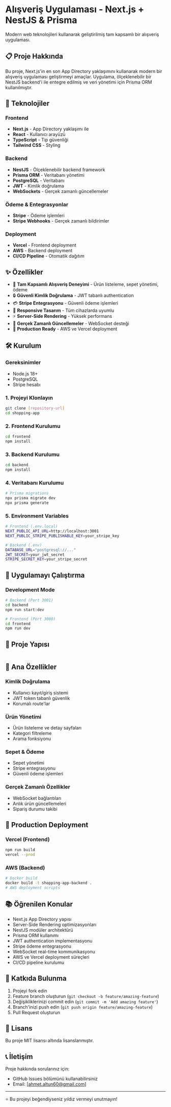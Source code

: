 # Alışveriş Uygulaması - Next.js + NestJS & Prisma

Modern web teknolojileri kullanarak geliştirilmiş tam kapsamlı bir alışveriş uygulaması.

## 📋 Proje Hakkında

Bu proje, Next.js'in en son App Directory yaklaşımını kullanarak modern bir alışveriş uygulaması geliştirmeyi amaçlar. Uygulama, ölçeklenebilir bir NestJS backend'i ile entegre edilmiş ve veri yönetimi için Prisma ORM kullanılmıştır.

## 🚀 Teknolojiler

### Frontend
- **Next.js** - App Directory yaklaşımı ile
- **React** - Kullanıcı arayüzü
- **TypeScript** - Tip güvenliği
- **Tailwind CSS** - Styling

### Backend
- **NestJS** - Ölçeklenebilir backend framework
- **Prisma ORM** - Veritabanı yönetimi
- **PostgreSQL** - Veritabanı
- **JWT** - Kimlik doğrulama
- **WebSockets** - Gerçek zamanlı güncellemeler

### Ödeme & Entegrasyonlar
- **Stripe** - Ödeme işlemleri
- **Stripe Webhooks** - Gerçek zamanlı bildirimler

### Deployment
- **Vercel** - Frontend deployment
- **AWS** - Backend deployment
- **CI/CD Pipeline** - Otomatik dağıtım

## ✨ Özellikler

- 🛒 **Tam Kapsamlı Alışveriş Deneyimi** - Ürün listeleme, sepet yönetimi, ödeme
- 🔒 **Güvenli Kimlik Doğrulama** - JWT tabanlı authentication
- 💳 **Stripe Entegrasyonu** - Güvenli ödeme işlemleri
- 📱 **Responsive Tasarım** - Tüm cihazlarda uyumlu
- ⚡ **Server-Side Rendering** - Yüksek performans
- 🔄 **Gerçek Zamanlı Güncellemeler** - WebSocket desteği
- 🚀 **Production Ready** - AWS ve Vercel deployment

## 🛠️ Kurulum

### Gereksinimler
- Node.js 18+
- PostgreSQL
- Stripe hesabı

### 1. Projeyi Klonlayın
```bash
git clone [repository-url]
cd shopping-app
```

### 2. Frontend Kurulumu
```bash
cd frontend
npm install
```

### 3. Backend Kurulumu
```bash
cd backend
npm install
```

### 4. Veritabanı Kurulumu
```bash
# Prisma migrations
npx prisma migrate dev
npx prisma generate
```

### 5. Environment Variables
```bash
# Frontend (.env.local)
NEXT_PUBLIC_API_URL=http://localhost:3001
NEXT_PUBLIC_STRIPE_PUBLISHABLE_KEY=your_stripe_key

# Backend (.env)
DATABASE_URL="postgresql://..."
JWT_SECRET=your_jwt_secret
STRIPE_SECRET_KEY=your_stripe_secret
```

## 🚀 Uygulamayı Çalıştırma

### Development Mode
```bash
# Backend (Port 3001)
cd backend
npm run start:dev

# Frontend (Port 3000)
cd frontend
npm run dev
```

## 📁 Proje Yapısı

```

```

## 🔑 Ana Özellikler

### Kimlik Doğrulama
- Kullanıcı kayıt/giriş sistemi
- JWT token tabanlı güvenlik
- Korumalı route'lar

### Ürün Yönetimi
- Ürün listeleme ve detay sayfaları
- Kategori filtreleme
- Arama fonksiyonu

### Sepet & Ödeme
- Sepet yönetimi
- Stripe entegrasyonu
- Güvenli ödeme işlemleri

### Gerçek Zamanlı Özellikler
- WebSocket bağlantıları
- Anlık ürün güncellemeleri
- Sipariş durumu takibi

## 🚀 Production Deployment

### Vercel (Frontend)
```bash
npm run build
vercel --prod
```

### AWS (Backend)
```bash
# Docker build
docker build -t shopping-app-backend .
# AWS deployment scripts
```

## 📚 Öğrenilen Konular

- Next.js App Directory yapısı
- Server-Side Rendering optimizasyonları
- NestJS modüler architektürü
- Prisma ORM kullanımı
- JWT authentication implementasyonu
- Stripe ödeme entegrasyonu
- WebSocket real-time kommunikasyonu
- AWS ve Vercel deployment süreçleri
- CI/CD pipeline kurulumu

## 🤝 Katkıda Bulunma

1. Projeyi fork edin
2. Feature branch oluşturun (`git checkout -b feature/amazing-feature`)
3. Değişikliklerinizi commit edin (`git commit -m 'Add amazing feature'`)
4. Branch'inizi push edin (`git push origin feature/amazing-feature`)
5. Pull Request oluşturun

## 📄 Lisans

Bu proje MIT lisansı altında lisanslanmıştır.

## 📞 İletişim

Proje hakkında sorularınız için:
- GitHub Issues bölümünü kullanabilirsiniz
- Email: [ahmet.altun60@gmail.com]

---

⭐ Bu projeyi beğendiyseniz yıldız vermeyi unutmayın!